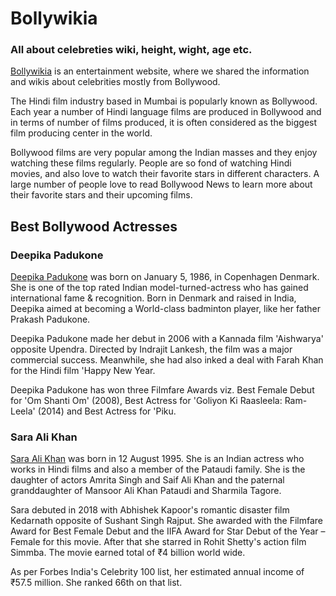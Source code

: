 # Bollywikia
### All about celebreties wiki, height, wight, age etc.
[Bollywikia](https://www.bollywikia.com/) is an entertainment website, where we shared the information and wikis about celebrities mostly from Bollywood.

The Hindi film industry based in Mumbai is popularly known as Bollywood. Each year a number of Hindi language films are produced in Bollywood and in terms of number of films produced, it is often considered as the biggest film producing center in the world.

Bollywood films are very popular among the Indian masses and they enjoy watching these films regularly. People are so fond of watching Hindi movies, and also love to watch their favorite stars in different characters. A large number of people love to read Bollywood News to learn more about their favorite stars and their upcoming films.

## Best Bollywood Actresses
### Deepika Padukone
[Deepika Padukone](https://www.bollywikia.com/deepika-padukone/) was born on January 5, 1986, in Copenhagen Denmark. She is one of the top rated Indian model-turned-actress who has gained international fame & recognition. Born in Denmark and raised in India, Deepika aimed at becoming a World-class badminton player, like her father Prakash Padukone. 

Deepika Padukone made her debut in 2006 with a Kannada film 'Aishwarya' opposite Upendra. Directed by Indrajit Lankesh, the film was a major commercial success. Meanwhile, she had also inked a deal with Farah Khan for the Hindi film 'Happy New Year. 

Deepika Padukone has won three Filmfare Awards viz. Best Female Debut for 'Om Shanti Om' (2008), Best Actress for 'Goliyon Ki Raasleela: Ram-Leela' (2014) and Best Actress for 'Piku.

### Sara Ali Khan

[Sara Ali Khan](https://www.bollywikia.com/sara-ali-khan/) was born in 12 August 1995. She is an Indian actress who works in Hindi films and also a member of the Pataudi family. She is the daughter of actors Amrita Singh and Saif Ali Khan and the paternal granddaughter of Mansoor Ali Khan Pataudi and Sharmila Tagore.

Sara debuted in 2018 with Abhishek Kapoor's romantic disaster film Kedarnath opposite of Sushant Singh Rajput. She awarded with the Filmfare Award for Best Female Debut and the IIFA Award for Star Debut of the Year – Female for this movie. After that she starred in Rohit Shetty's action film Simmba. The movie earned total of ₹4 billion world wide.

As per Forbes India's Celebrity 100 list, her estimated annual income of ₹57.5 million. She ranked 66th on that list.

